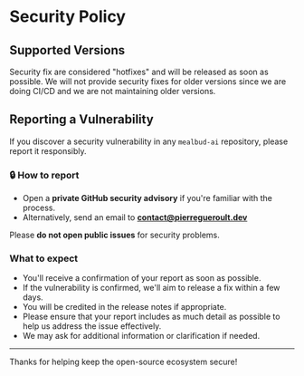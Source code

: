 # Security Policy

## Supported Versions

Security fix are considered "hotfixes" and will be released as soon as possible.
We will not provide security fixes for older versions since we are doing CI/CD and we are not maintaining older versions.

## Reporting a Vulnerability

If you discover a security vulnerability in any `mealbud-ai` repository, please report it responsibly.

### 🔒 How to report

- Open a **private GitHub security advisory** if you're familiar with the process.
- Alternatively, send an email to **contact@pierregueroult.dev**

Please **do not open public issues** for security problems.

### What to expect

- You'll receive a confirmation of your report as soon as possible.
- If the vulnerability is confirmed, we'll aim to release a fix within a few days.
- You will be credited in the release notes if appropriate.
- Please ensure that your report includes as much detail as possible to help us address the issue effectively.
- We may ask for additional information or clarification if needed.

---

Thanks for helping keep the open-source ecosystem secure!